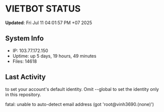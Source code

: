 # VIETBOT STATUS
**Updated**: Fri Jul 11 04:01:57 PM +07 2025

## System Info
- IP: 103.77.172.150
- Uptime: up 5 days, 19 hours, 49 minutes
- Files: 14618

## Last Activity

to set your account's default identity.
Omit --global to set the identity only in this repository.

fatal: unable to auto-detect email address (got 'root@vinh3690.(none)')
